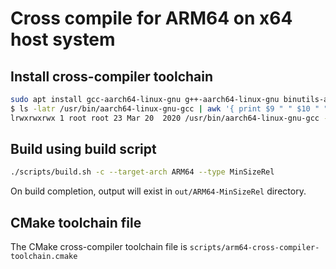 # Cross compile for ARM64 on x64 host system

## Install cross-compiler toolchain

```sh
sudo apt install gcc-aarch64-linux-gnu g++-aarch64-linux-gnu binutils-aarch64-linux-gnu
$ ls -latr /usr/bin/aarch64-linux-gnu-gcc | awk '{ print $9 " " $10 " " $11 }'
lrwxrwxrwx 1 root root 23 Mar 20  2020 /usr/bin/aarch64-linux-gnu-gcc -> aarch64-linux-gnu-gcc-9
```

## Build using build script

```sh
./scripts/build.sh -c --target-arch ARM64 --type MinSizeRel
```

On build completion, output will exist in `out/ARM64-MinSizeRel` directory.

## CMake toolchain file

The CMake cross-compiler toolchain file is `scripts/arm64-cross-compiler-toolchain.cmake`



